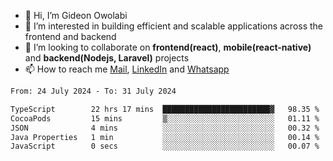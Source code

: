- 👋 Hi, I’m Gideon Owolabi
- 👀 I’m interested in building efficient and scalable applications across the frontend and backend
- 💞️ I’m looking to collaborate on <b>frontend(react)</b>, <b>mobile(react-native)</b> and <b>backend(Nodejs, Laravel)</b> projects
- 📫 How to reach me <a href="mailto:gideoniyin2021@gmail.com">Mail</a>, <a href="https://www.linkedin.com/in/gideon-owolabi-9b667a232/">LinkedIn</a> and <a href="https://wa.me/2348055377085">Whatsapp</a>

<!---
gude1/gude1 is a ✨ special ✨ repository because its `README.md` (this file) appears on your GitHub profile.
You can click the Preview link to take a look at your changes.
--->

<!--START_SECTION:waka-->

```txt
From: 24 July 2024 - To: 31 July 2024

TypeScript        22 hrs 17 mins  ████████████████████████▓   98.35 %
CocoaPods         15 mins         ▒░░░░░░░░░░░░░░░░░░░░░░░░   01.11 %
JSON              4 mins          ░░░░░░░░░░░░░░░░░░░░░░░░░   00.32 %
Java Properties   1 min           ░░░░░░░░░░░░░░░░░░░░░░░░░   00.14 %
JavaScript        0 secs          ░░░░░░░░░░░░░░░░░░░░░░░░░   00.07 %
```

<!--END_SECTION:waka-->
